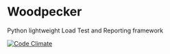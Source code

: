 # Woodpecker
Python lightweight Load Test and Reporting framework

[![Code Climate](https://codeclimate.com/github/steromano87/Woodpecker/badges/gpa.svg)](https://codeclimate.com/github/steromano87/Woodpecker)
